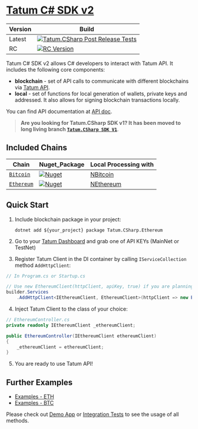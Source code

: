 # [Tatum C# SDK v2](http://tatum.io/)
| Version | Build |
| --- | --- |
| Latest | [![Tatum.CSharp Post Release Tests](https://github.com/tatumio/tatum-csharp/actions/workflows/postRelease.yml/badge.svg)](https://github.com/tatumio/tatum-csharp/actions/workflows/postRelease.yml) |
| RC | [![RC Version](https://github.com/tatumio/tatum-csharp/actions/workflows/dotnet.yml/badge.svg?branch=develop)](https://github.com/tatumio/tatum-csharp/actions/workflows/dotnet.yml) |

Tatum C# SDK v2 allows C# developers to interact with Tatum API. It includes the following core components:

- **blockchain** - set of API calls to communicate with different blockchains via <a href="https://tatum.io" target="_blank">Tatum API</a>.
- **local** - set of functions for local generation of wallets, private keys and addressed. It also allows for signing blockchain transactions locally.

You can find API documentation at [API doc](https://tatum.io/apidoc).

> **Are you looking for Tatum.CSharp SDK v1? It has been moved to long living branch [`Tatum.CSharp SDK V1`](https://github.com/tatumio/tatum-csharp/tree/v1)**.

## Included Chains

|  Chain | Nuget_Package | Local Processing with                            |
| ------------- |--------------------------|-----------|
| [`Bitcoin`](Tatum.CSharp.Bitcoin) | <a href="https://www.nuget.org/packages/Tatum.CSharp.Bitcoin"><img alt="Nuget" src="https://buildstats.info/nuget/Tatum.CSharp.Bitcoin"></a> | [NBitcoin](https://github.com/MetacoSA/NBitcoin) |
| [`Ethereum`](Tatum.CSharp.Ethereum) | <a href="https://www.nuget.org/packages/Tatum.CSharp.Ethereum"><img alt="Nuget" src="https://buildstats.info/nuget/Tatum.CSharp.Ethereum"></a> | [NEthereum](https://github.com/Nethereum/Nethereum) |

## Quick Start

1. Include blockchain package in your project:

   `dotnet add ${your_project} package Tatum.CSharp.Ethereum`

2. Go to your [Tatum Dashboard](https://dashboard.tatum.io) and grab one of API KEYs (MainNet or TestNet)

3. Register Tatum Client in the DI container by calling `IServiceCollection` method `AddHttpClient`:

```cs
// In Program.cs or Startup.cs

// Use new EthereumClient(httpClient, apiKey, true) if you are planning to use local functions targetted at testnet.
builder.Services
    .AddHttpClient<IEthereumClient, EthereumClient>(httpClient => new EthereumClient(httpClient, apiKey));
```
4. Inject Tatum Client to the class of your choice:

```cs
// EthereumController.cs
private readonly IEthereumClient _ethereumClient;

public EthereumController(IEthereumClient ethereumClient)
{
    _ethereumClient = ethereumClient;
}
```

5. You are ready to use Tatum API!

## Further Examples

- [Examples - ETH](Examples/Ethereum/ETH_Examples.md)
- [Examples - BTC](Examples/Bitcoin/BTC_Examples.md)

Please check out [Demo App](Tatum.CSharp.Demo) or [Integration Tests](https://github.com/tatumio/tatum-csharp/tree/develop/Tatum.CSharp.Ethereum.Tests.Integration) to see the usage of all methods.
